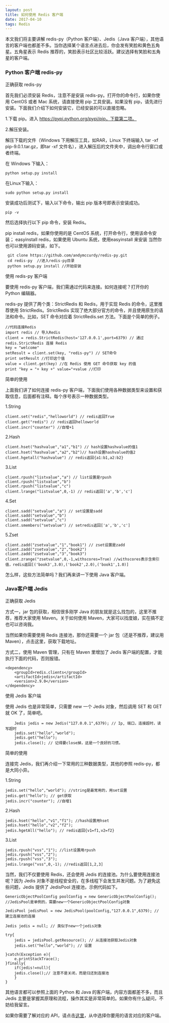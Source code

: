 ```yaml
---
layout: post
title: 如何使用 Redis 客户端
date: 2017-04-10 
tags: Redis   
---
```




本文我们将主要讲解 redis-py（Python 客户端）、Jedis（Java 客户端），其他语言的客户端也都差不多。当你选择某个语言点进去后，你会发有笑脸和黄色五角星。五角星表示 Redis 推荐的，笑脸表示社区比较活跃。建议选择有笑脸和五角星的客户端。

### Python 客户端 redis-py

正确获取 redis-py

首先我们必须安装 Redis，注意不是安装 redis-py。打开你的命令行，如果你使用 CentOS 或者 Mac 系统，请直接使用 pip 工具安装。如果没有 pip，请先进行安装。下面我们介绍下如何安装它，已经安装的可以直接忽略。

1.下载 pip。进入 https://pypi.python.org/pypi/pip，下载第二项。

2.解压安装。

解压下载的文件（Windows 下用解压工具，如RAR，Linux 下终端输入 tar -xf pip-9.0.1.tar.gz，即tar -xf 文件名），进入解压后的文件夹中，调出命令行窗口或者终端。

在 Windows 下输入：
```
python setup.py install
```
在Linux下输入：
```
sudo python setup.py install
```
安装成功后测试下，输入以下命令，输出 pip 版本号即表示安装成功。
```
pip -v
```
然后选择执行以下 pip 命令，安装 Redis。

pip install redis，如果你使用的是 CentOS 系统，打开命令行，使用该命令安装；
easyinstall redis，如果使用 Ubuntu 系统，使用easyinstall 来安装
当然你也可以使用源码安装，如下。
```
 git clone https://github.com/andymccurdy/redis-py.git  
 cd redis-py  //进入redis-py目录
 python setup.py install //开始安装
```
使用 redis-py 客户端

要使用 redis-py 客户端，我们需通过代码来连接。如何连接呢？打开你的 Python 编辑器。

redis-py 提供了两个类：StrictRedis 和 Redis，用于实现 Redis 的命令，这里推荐使用 StrictRedis。StrictRedis 实现了绝大部分官方的命令，并且使用原生的语法和命令。比如，SET 命令对应着 StrictRedis.set 方法。下面是个简单的例子。
```
//代码连接Redis
import redis // 导入Redis
client = redis.StrictRedis(host='127.0.0.1',port=6379) // 通过 redis.StrictRedis 连接 Redis
key = "welcome"
setResult = client.set(key, "redis-py") // SET命令
print setResult //打印这个值
value = client.get(key) //在 Redis 使用 GET 命令获取 key 的值
print "key = "+ key +" value="+value //打印
```
简单的使用

上面我们讲了如何连接 redis-py 客户端，下面我们使用各种数据类型来设置和获取信息，后面都有注释。每个序号表示一种数据类型。

1.String
```
client.set("redis","helloworld") // redis返回True
client.get("redis") // redis返回helloworld
client.incr("counter") //自增+1
```

2.Hash
```
client.hset("hashvalue","a1","b1") // hash设置hashvalue的值1
client.hset("hashvalue","a2","b2")// hash设置hashvalue的值2
client.hgetall("hashvalue") // redis返回{a1:b1,a2:b2}
```

3.List
```
client.rpush("listvalue","a") // list设置是rpush
client.rpush("listvalue","b")
client.rpush("listvalue","c")
client.lrange("listvalue",0,-1) // redis返回['a','b','c']
```

4.Set
```
client.sadd("setvalue","a") // set设置是sadd
client.sadd("setvalue","b")
client.sadd("setvalue","c")
client.smembers("setvalue") // setredis返回['a','b','c']
```

5.Zset
```
client.zadd("zsetvalue","1","book1") // zset设置是zadd
client.zadd("zsetvalue","2","book2")
client.zadd("zsetvalue","3","book3")
client.zrange("zsetvalue",0,-1,withscores=True) //withscores表示含索引值，redis返回[('book3',3.0),('book2',2.0),('book1',1.0)]
```
怎么样，这些方法简单吗？我们再来讲一下使用 Java 客户端。

### Java客户端 Jedis

正确获取 Jedis

方式一，jar 包的获取，相信很多刚学 Java 的朋友就是这么找包的，这里不推荐，推荐大家使用 Maven。关于如何使用 Maven，大家可以找度娘，实在搞不定也可以咨询我。

当然如果你需要使用 Redis 连接池，那你还需要一个 jar 包（还是不推荐，建议用 Maven），点击这里，获取下载地址。

方式二，使用 Maven 管理，只有在 Maven 里增加了 Jedis 客户端的配置，才能执行下面的代码，否则报错。
```
<dependency>
    <groupId>redis.clients</groupId>
    <artifactId>jedis</artifactId>
    <version>2.9.0</version>
</dependency>
```
使用 Jedis 客户端

使用 Jedis 也是非常简单，只需要 new 一个 Jedis 对象，然后调用 SET 和 GET 就 OK 了，简单吧。
```
    Jedis jedis = new Jedis("127.0.0.1",6379); // Ip, 端口，连接超时，读写超时
    jedis.set("hello","world");
    jedis.get("hello");
    jedis.close(); // 记得要close掉，这是一个良好的习惯。
```
简单的使用

连接完 Jedis，我们再介绍一下常用的三种数据类型，其他的参照 redis-py，都是大同小异。

1.String
```
jedis.set("hello","world"); //string是最常用的，用set设置
jedis.get("hello"); // get获取
jedis.incr("counter"); //自增1
```

2.Hash
```
jedis.hset("hello","v1","f1"); //hash设置用hset
jedis.hset("hello","v2","f2");  
jedis.hgetAll("hello"); // redis返回{v1=f1,v2=f2}
```

3.List
```
jedis.rpush("vss","1"); //list设置用rpush
jedis.rpush("vss","2");
jedis.rpush("vss","3");    
jedis.lrange("vss",0,-1); //redis返回[1,2,3]
```
当然，我们不仅要使用 Redis，还会使用 Jedis 的连接池。为什么要使用连接池呢？因为 Jedis 对象不是线程安全的，在多线程下会发生并发问题。为了避免这些问题，Jedis 提供了 JedisPool 连接池，示例代码如下。
```
GenericObjectPoolConfig poolConfig = new GenericObjectPoolConfig(); //JedisPool是单例的，需要new一个GenericObjectPoolConfig对象

JedisPool jedisPool = new JedisPool(poolConfig,"127.0.0.1",6379); // 建立连接池的连接

Jedis jedis = null; // 类似于new一个jedis对象

try{
    jedis = jedisPool.getResource(); // 从连接池获取Jedis对象
    jedis.set("hello","world"); // 设置

}catch(Exception e){
    e.printStackTrace();
}finally{
    if(jedis!=null){
    jedis.close();// 注意不是关闭，而是归还到连接池
    }
}
```

其他语言都可以参照上面的 Python 和 Java 的客户端，内容方面都差不多，而且 Jedis 主要是掌握其原理和流程，操作其实是非常简单的。如果你有什么疑问，不妨给我留言。

如果你需要了解对应的 API，请点击[这里](https://redis.io/clients)，从中选择你要用的语言对应的客户端。
